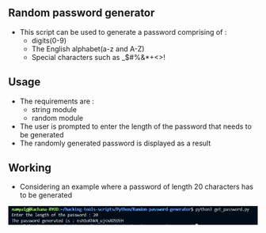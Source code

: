 ## Random password generator
- This script can be used to generate a password comprising of :
    - digits(0-9)
    - The English alphabet(a-z and A-Z) 
    - Special characters such as _$#%&*+<>!

## Usage
- The requirements are :
    - string module
    - random module
- The user is prompted to enter the length of the password that needs to be generated
- The randomly generated password is displayed as a result

## Working
- Considering an example where a password of length 20 characters has to be generated 

![Image](assets/password.PNG)
